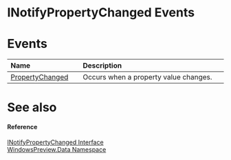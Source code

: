 INotifyPropertyChanged Events  
=============================  

<span id="publiceventsSection"></span>

Events  
======  

<table>
<colgroup>
<col width="30%" />
<col width="60%" />
</colgroup>
<thead>
<tr class="header">
<th align="left">Name</th>
<th align="left">Description</th>
</tr>
</thead>
<tbody>
<tr class="odd">
<td align="left"><a href="Events/PropertyChanged_Event.md">PropertyChanged</a></td>
<td align="left">Occurs when a property value changes.</td>
</tr>
</tbody>
</table>

<span id="ID4EI"></span>

See also  
========  

<span id="ID4EK"></span>
#### Reference  

[INotifyPropertyChanged Interface](../INotifyPropertyChanged.md)  
 [WindowsPreview.Data Namespace](../../Data.md)  



<!--Please do not edit the data in the comment block below.-->
<!--
TOCTitle : INotifyPropertyChanged Events
RLTitle : INotifyPropertyChanged Events
KeywordK : INotifyPropertyChanged interface, events
KeywordA : Events.T:WindowsPreview.Data.INotifyPropertyChanged
AssetID : Events.T:WindowsPreview.Data.INotifyPropertyChanged
Locale : en-us
CommunityContent : 1
TargetOS : Windows
TopicType : kbSyntax
DocSet : K4Wv2
ProjType : K4Wv2Proj
Technology : Kinect for Windows
Product : Kinect for Windows SDK v2
productversion : 20
-->
